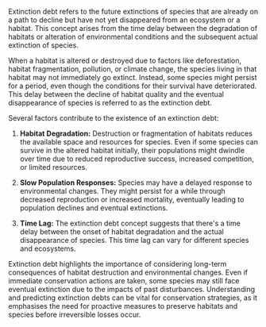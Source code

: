 Extinction debt refers to the future extinctions of species that are already on a path to decline but have not yet disappeared from an ecosystem or a habitat. This concept arises from the time delay between the degradation of habitats or alteration of environmental conditions and the subsequent actual extinction of species.

When a habitat is altered or destroyed due to factors like deforestation, habitat fragmentation, pollution, or climate change, the species living in that habitat may not immediately go extinct. Instead, some species might persist for a period, even though the conditions for their survival have deteriorated. This delay between the decline of habitat quality and the eventual disappearance of species is referred to as the extinction debt.

Several factors contribute to the existence of an extinction debt:

1. **Habitat Degradation:** Destruction or fragmentation of habitats reduces the available space and resources for species. Even if some species can survive in the altered habitat initially, their populations might dwindle over time due to reduced reproductive success, increased competition, or limited resources.
    
2. **Slow Population Responses:** Species may have a delayed response to environmental changes. They might persist for a while through decreased reproduction or increased mortality, eventually leading to population declines and eventual extinctions.
    
3. **Time Lag:** The extinction debt concept suggests that there's a time delay between the onset of habitat degradation and the actual disappearance of species. This time lag can vary for different species and ecosystems.
    

Extinction debt highlights the importance of considering long-term consequences of habitat destruction and environmental changes. Even if immediate conservation actions are taken, some species may still face eventual extinction due to the impacts of past disturbances. Understanding and predicting extinction debts can be vital for conservation strategies, as it emphasises the need for proactive measures to preserve habitats and species before irreversible losses occur.